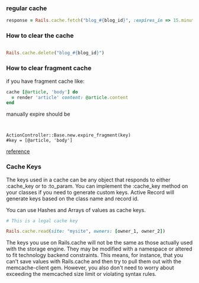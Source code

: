 ### regular cache


```ruby
response = Rails.cache.fetch("blog_#{blog_id}", :expires_in => 15.minutes){client.get_blog(blog_id)}
```

### How to clear the cache

```ruby

Rails.cache.delete("blog_#{blog_id}")

```


### How to clear fragment cache

if you have fragment cache like:

```ruby
cache [@article, 'body'] do
  = render 'article' content: @article.content
end

```

manually expire should be

```


ActionController::Base.new.expire_fragment(key)
#key = [@article, 'body']
```

[reference](http://api.rubyonrails.org/classes/ActionController/Caching/Fragments.html#M000438)


### Cache Keys
The keys used in a cache can be any object that responds to either :cache_key or to :to_param. You can implement the :cache_key method on your classes if you need to generate custom keys. Active Record will generate keys based on the class name and record id.

You can use Hashes and Arrays of values as cache keys.

```ruby
# This is a legal cache key

Rails.cache.read(site: "mysite", owners: [owner_1, owner_2])
```

The keys you use on Rails.cache will not be the same as those actually used with the storage engine. They may be modified with a namespace or altered to fit technology backend constraints. This means, for instance, that you can't save values with Rails.cache and then try to pull them out with the memcache-client gem. However, you also don't need to worry about exceeding the memcached size limit or violating syntax rules.

